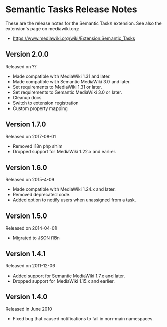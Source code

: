 # Semantic Tasks Release Notes

These are the release notes for the Semantic Tasks extension. See also
the extension's page on mediawiki.org:

* https://www.mediawiki.org/wiki/Extension:Semantic_Tasks

## Version 2.0.0

Released on ??

* Made compatible with MediaWiki 1.31 and later.
* Made compatible with Semantic MediaWiki 3.0 and later.
* Set requirements to MediaWiki 1.31 or later.
* Set requirements to Semantic MediaWiki 3.0 or later.
* Cleanup docs
* Switch to extension registration
* Custom property mapping


## Version 1.7.0

Released on 2017-08-01

* Removed I18n php shim
* Dropped support for MediaWiki 1.22.x and earlier.


## Version 1.6.0

Released on 2015-4-09

* Made compatible with MediaWiki 1.24.x and later.
* Removed deprecated code.
* Added option to notify users when unassigned from a task.


## Version 1.5.0

Released on 2014-04-01

* Migrated to JSON i18n


## Version 1.4.1

Released on 2011-12-06

* Added support for Semantic MediaWiki 1.7.x and later.
* Dropped support for MediaWiki 1.15.x and earlier.


## Version 1.4.0

Released in June 2010

* Fixed bug that caused notifications to fail in non-main namespaces.

